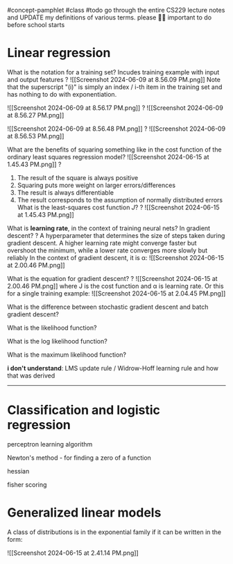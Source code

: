 #concept-pamphlet  #class
#todo go through the entire CS229 lecture notes and UPDATE my definitions of various terms. please 🙏🏻 important to do before school starts

# Linear regression


What is the notation for a training set?
Incudes training example with input and output features
?
![[Screenshot 2024-06-09 at 8.56.09 PM.png]]
Note that the superscript "(i)" is simply an index / i-th item in the training set and has nothing to do with exponentiation. 
<!--LEARN:ML8PDzIv-->

![[Screenshot 2024-06-09 at 8.56.17 PM.png]]
?
![[Screenshot 2024-06-09 at 8.56.27 PM.png]]
<!--LEARN:wDKHKvsx-->

![[Screenshot 2024-06-09 at 8.56.48 PM.png]]
?
![[Screenshot 2024-06-09 at 8.56.53 PM.png]]
<!--LEARN:hRhpGwhd-->



What are the benefits of squaring something like in the cost function of the ordinary least squares regression model?
![[Screenshot 2024-06-15 at 1.45.43 PM.png]]
?
1. The result of the square is always positive
2. Squaring puts more weight on larger errors/differences
3. The result is always differentiable
4. The result corresponds to the assumption of normally distributed errors
What is the least-squares cost function *J*?
?
![[Screenshot 2024-06-15 at 1.45.43 PM.png]]
<!--LEARN:4nCvnrgV-->


What is **learning rate**, in the context of training neural nets? In gradient descent? 
?
A hyperparameter that determines the size of steps taken during gradient descent. A higher learning rate might converge faster but overshoot the minimum, while a lower rate converges more slowly but reliably
In the context of gradient descent, it is α:
![[Screenshot 2024-06-15 at 2.00.46 PM.png]]
<!--LEARN:WvpFUNPu-->


What is the equation for gradient descent?
?
![[Screenshot 2024-06-15 at 2.00.46 PM.png]] where J is the cost function and α is learning rate. 
Or this for a single training example:
![[Screenshot 2024-06-15 at 2.04.45 PM.png]]
<!--LEARN:xI1kzPab-->

What is the difference between stochastic gradient descent and batch gradient descent?


What is the likelihood function?

What is the log likelihood function?

What is the maximum likelihood function?


**i don't understand**:  LMS update rule / Widrow-Hoff learning rule and how that was derived

---

# Classification and logistic regression

perceptron learning algorithm

Newton's method - for finding a zero of a function

hessian

fisher scoring


# Generalized linear models

A class of distributions is in the exponential family if it can be written in the form:

![[Screenshot 2024-06-15 at 2.41.14 PM.png]]


